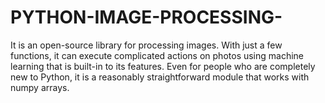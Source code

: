 # PYTHON-IMAGE-PROCESSING-
It is an open-source library for processing images. With just a few functions, it can execute complicated actions on photos using machine learning that is built-in to its features. Even for people who are completely new to Python, it is a reasonably straightforward module that works with numpy arrays.
